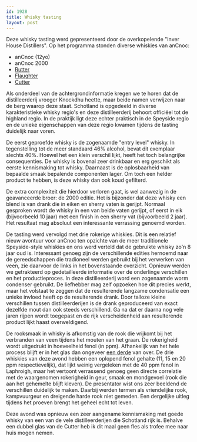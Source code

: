 ```yaml
---
id: 1928
title: Whisky tasting
layout: post
---
```

Deze whisky tasting werd gepresenteerd door de overkopelende "Inver House Distillers". Op het programma stonden diverse whiskies van anCnoc:

  * anCnoc (12yo)
  * anCnoc 2000
  * [Rutter][1]
  * [Flaughter][2]
  * [Cutter][3]

Als onderdeel van de achtergrondinformatie kregen we te horen dat de distilleerderij vroeger Knockdhu heette, maar beide namen verwijzen naar de berg waarop deze staat. Schotland is opgedeeld in diverse karakteristieke whisky regio's en deze distilleerderij behoort officiëel tot de highland regio. In de praktijk ligt deze echter praktisch in de Speyside regio en de unieke eigenschappen van deze regio kwamen tijdens de tasting duidelijk naar voren.

De eerst geproefde whisky is de zogenaamde "entry level" whisky. In tegenstelling tot de meer standaard 46% alcohol, bevat dit exemplaar slechts 40%. Hoewel het een klein verschil lijkt, heeft het toch belangrijke consequenties. De whisky is bovenal zeer drinkbaar en erg geschikt als eerste kennismaking tot whisky. Daarnaast is de oplosbaarheid van bepaalde smaak bepalende componenten lager. Om toch een helder product te hebben, is deze whisky dan ook koud gefilterd.

De extra complexiteit die hierdoor verloren gaat, is wel aanwezig in de geavanceerde broer: de 2000 editie. Het is bijzonder dat deze whisky een blend is van drank die in eiken en sherry vaten is gerijpt. Normaal gesproken wordt de whisky in een van beide vaten gerijpt, of eerst in eik (bijvoorbeeld 10 jaar) met een finish in een sherry vat (bijvoorbeeld 2 jaar). Het resultaat mag absoluut een interessante verrassing genoemd worden.

De tasting werd vervolgd met drie rokerige whiskies. Dit is een relatief nieuw avontuur voor anCnoc ten opzichte van de meer traditionele Speyside-style whiskies en ons werd verteld dat de gebruikte whisky zo'n 8 jaar oud is. Interessant genoeg zijn de verschillende edities hernoemd naar de gereedschappen die tradioneel werden gebruikt bij het verwerken van veen, zie daarvoor de links in het bovenstaande overzicht. Opnieuw werden we getrakteerd op gedetailleerde informatie over de onderlinge verschillen en het productieproces. In deze distilleerderij word een zogenaamde worm condenser gebruikt. De liefhebber mag zelf opzoeken hoe dit precies werkt, maar het volstaat te zeggen dat de resulterende langzame condensatie een unieke invloed heeft op de resulterende drank. Door talloze kleine verschillen tussen distilleerderijen is de drank geproduceerd van exact dezelfde mout dan ook steeds verschillend. Ga na dat er daarna nog vele jaren rijpen wordt toegepast en de rijk verscheidenheid aan resulterende product lijkt haast overweldigend.

De rooksmaak in whisky is afkomstig van de rook die vrijkomt bij het verbranden van veen tijdens het mouten van het graan. De rokerigheid wordt uitgedrukt in hoeveelheid fenol (in ppm). Afhankelijk van het hele process blijft er in het glas dan ongeveer [een derde][4] van over. De drie whiskies van deze avond hebben een oplopend fenol gehalte (11, 15 en 20 ppm respectievelijk), dat lijkt weinig vergeleken met de 40 ppm fenol in Laphroigh, maar het vertoont verrassend genoeg geen directe correlatie met de waargenomen rokerigheid in geur, smaak en mondgevoel (rook die aan het gehemelte blijft kleven). De presentator wist ons zeer beeldend de verschillen duidelijk te maken. Daarbij werden termen als vriendelijke rook, kampvuurgeur en dreigende harde rook niet gemeden. Een dergelijke uitleg tijdens het proeven brengt het geheel echt tot leven.

Deze avond was opnieuw een zeer aangename kennismaking met goede whisky van een van de vele distilleerderijen die Schotland rijk is. Behalve een dubbel glas van de Cutter heb ik dit maal geen fles als trofee mee naar huis mogen nemen.

 [1]: http://www.masterofmalt.com/whiskies/knockdhu/ancnoc-rutter-whisky/
 [2]: http://www.masterofmalt.com/whiskies/knockdhu/ancnoc-flaughter-whisky/
 [3]: http://www.masterofmalt.com/whiskies/knockdhu/ancnoc-cutter-whisky/
 [4]: http://www.whiskyforeveryone.com/whisky_basics/influence_of_peat.html